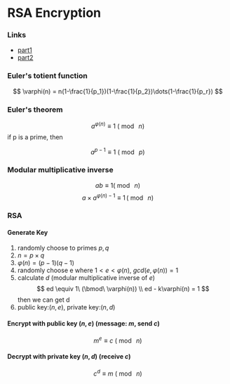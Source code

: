 RSA Encryption
===
### Links
* [part1](http://www.ruanyifeng.com/blog/2013/06/rsa_algorithm_part_one.html)
* [part2](http://www.ruanyifeng.com/blog/2013/07/rsa_algorithm_part_two.html)

### Euler's totient function

$$
\varphi(n) = n(1-\frac{1}{p_1})(1-\frac{1}{p_2})\dots(1-\frac{1}{p_r})
$$

### Euler's theorem
$$
a^{\varphi(n)} \equiv 1\ (\bmod\ n)
$$
if p is a prime, then

$$
a^{p-1} \equiv 1\ (\bmod\ p)
$$

### Modular multiplicative inverse
$$
ab \equiv 1 (\bmod\ n)
$$
$$
a \times a^{\varphi(n)-1} \equiv 1 \,(\bmod\ n)
$$

### RSA
#### Generate Key
1. randomly choose to primes $p,q$
2. $n = p \times q$
3. $\varphi(n) = (p-1)(q-1)$
4. randomly choose e where $1<e<\varphi(n),\ gcd(e, \varphi(n)) = 1$
5. calculate $d$ (modular multiplicative inverse of $e$)
    $$
    ed \equiv 1\ (\bmod\ \varphi(n))
    \\
    ed - k\varphi(n) = 1
    $$
    then we can get d
6. public key:$(n,e)$, private key:$(n,d)$

#### Encrypt with public key $(n,e)$ (message: $m$, send $c$)
$$
    m^e \equiv c\ (\bmod\ n)
$$
#### Decrypt with private key $(n,d)$ (receive $c$)
$$
    c^d \equiv m\ (\bmod\ n)
$$
